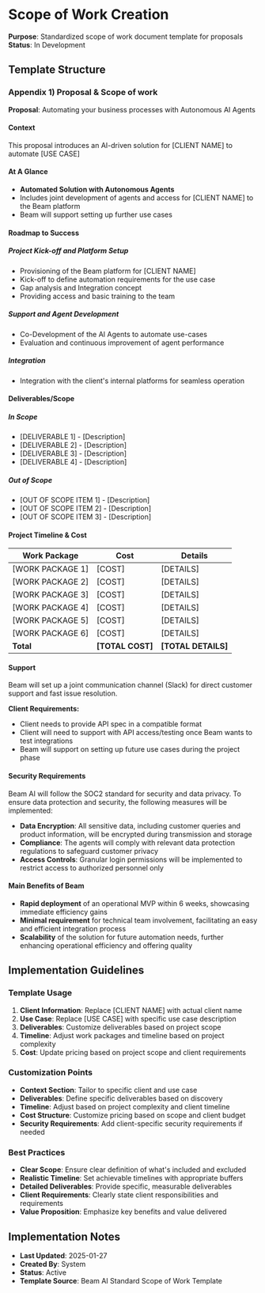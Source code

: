 # Scope of Work Creation
**Purpose**: Standardized scope of work document template for proposals  
**Status**: In Development

## Template Structure

### Appendix 1) Proposal & Scope of work
**Proposal**: Automating your business processes with Autonomous AI Agents

#### Context
This proposal introduces an AI-driven solution for [CLIENT NAME] to automate [USE CASE]

#### At A Glance
- **Automated Solution with Autonomous Agents**
- Includes joint development of agents and access for [CLIENT NAME] to the Beam platform
- Beam will support setting up further use cases

#### Roadmap to Success

##### Project Kick-off and Platform Setup
- Provisioning of the Beam platform for [CLIENT NAME]
- Kick-off to define automation requirements for the use case
- Gap analysis and Integration concept
- Providing access and basic training to the team

##### Support and Agent Development
- Co-Development of the AI Agents to automate use-cases
- Evaluation and continuous improvement of agent performance

##### Integration
- Integration with the client's internal platforms for seamless operation

#### Deliverables/Scope

##### In Scope
- [DELIVERABLE 1] - [Description]
- [DELIVERABLE 2] - [Description]
- [DELIVERABLE 3] - [Description]
- [DELIVERABLE 4] - [Description]

##### Out of Scope
- [OUT OF SCOPE ITEM 1] - [Description]
- [OUT OF SCOPE ITEM 2] - [Description]
- [OUT OF SCOPE ITEM 3] - [Description]

#### Project Timeline & Cost

| Work Package | Cost | Details |
|--------------|------|---------|
| [WORK PACKAGE 1] | [COST] | [DETAILS] |
| [WORK PACKAGE 2] | [COST] | [DETAILS] |
| [WORK PACKAGE 3] | [COST] | [DETAILS] |
| [WORK PACKAGE 4] | [COST] | [DETAILS] |
| [WORK PACKAGE 5] | [COST] | [DETAILS] |
| [WORK PACKAGE 6] | [COST] | [DETAILS] |
| **Total** | **[TOTAL COST]** | **[TOTAL DETAILS]** |

#### Support
Beam will set up a joint communication channel (Slack) for direct customer support and fast issue resolution.

**Client Requirements:**
- Client needs to provide API spec in a compatible format
- Client will need to support with API access/testing once Beam wants to test integrations
- Beam will support on setting up future use cases during the project phase

#### Security Requirements
Beam AI will follow the SOC2 standard for security and data privacy. To ensure data protection and security, the following measures will be implemented:

- **Data Encryption**: All sensitive data, including customer queries and product information, will be encrypted during transmission and storage
- **Compliance**: The agents will comply with relevant data protection regulations to safeguard customer privacy
- **Access Controls**: Granular login permissions will be implemented to restrict access to authorized personnel only

#### Main Benefits of Beam
- **Rapid deployment** of an operational MVP within 6 weeks, showcasing immediate efficiency gains
- **Minimal requirement** for technical team involvement, facilitating an easy and efficient integration process
- **Scalability** of the solution for future automation needs, further enhancing operational efficiency and offering quality

## Implementation Guidelines

### Template Usage
1. **Client Information**: Replace [CLIENT NAME] with actual client name
2. **Use Case**: Replace [USE CASE] with specific use case description
3. **Deliverables**: Customize deliverables based on project scope
4. **Timeline**: Adjust work packages and timeline based on project complexity
5. **Cost**: Update pricing based on project scope and client requirements

### Customization Points
- **Context Section**: Tailor to specific client and use case
- **Deliverables**: Define specific deliverables based on discovery
- **Timeline**: Adjust based on project complexity and client timeline
- **Cost Structure**: Customize pricing based on scope and client budget
- **Security Requirements**: Add client-specific security requirements if needed

### Best Practices
- **Clear Scope**: Ensure clear definition of what's included and excluded
- **Realistic Timeline**: Set achievable timelines with appropriate buffers
- **Detailed Deliverables**: Provide specific, measurable deliverables
- **Client Requirements**: Clearly state client responsibilities and requirements
- **Value Proposition**: Emphasize key benefits and value delivered

## Implementation Notes
- **Last Updated**: 2025-01-27
- **Created By**: System
- **Status**: Active
- **Template Source**: Beam AI Standard Scope of Work Template